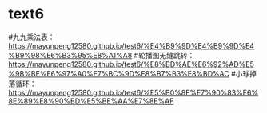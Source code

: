 # text6
#九九乘法表：https://mayunpeng12580.github.io/test6/%E4%B9%9D%E4%B9%9D%E4%B9%98%E6%B3%95%E8%A1%A8
#轮播图无缝跳转：https://mayunpeng12580.github.io/test6/%E8%BD%AE%E6%92%AD%E5%9B%BE%E6%97%A0%E7%BC%9D%E8%B7%B3%E8%BD%AC
#小球掉落循环：https://mayunpeng12580.github.io/test6/%E5%B0%8F%E7%90%83%E6%8E%89%E8%90%BD%E5%BE%AA%E7%8E%AF
